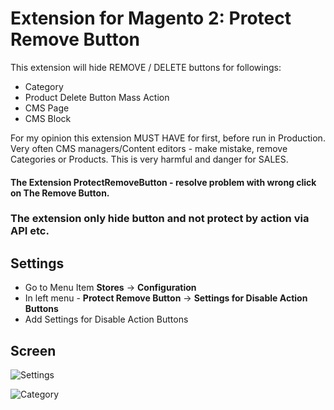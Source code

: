 # Extension for Magento 2: Protect Remove Button

This extension will hide REMOVE / DELETE buttons for followings:
- Category
- Product Delete Button Mass Action
- CMS Page
- CMS Block


For my opinion this extension MUST HAVE for first, before run in Production.
Very often CMS managers/Content editors - make mistake, remove Categories or Products.
This is very harmful and danger for SALES.


#### The Extension ProtectRemoveButton - resolve problem with wrong click on The Remove Button.

### The extension only hide button and not protect by action via API etc.

## Settings

- Go to Menu Item **Stores** -> **Configuration**
- In left menu - **Protect Remove Button** -> **Settings for Disable Action Buttons**
- Add Settings for Disable Action Buttons



## Screen
![Settings](https://image.prntscr.com/image/OLEGqAyZSmSH2TDonsxiFA.png)


![Category](https://image.prntscr.com/image/9OFv4ULdQTycELo_dWC5_g.png)
